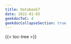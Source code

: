 ```yaml
---
title: Databook7
date: 2022-01-03
geekdocToC: 4
geekdocCollapseSection: true
---
```

{{< toc-tree >}}
